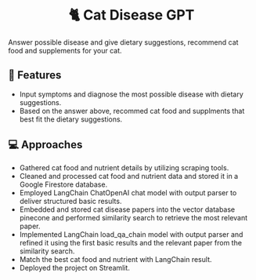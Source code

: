 <h1 align="center">
  🐈 Cat Disease GPT
</h1>

Answer possible disease and give dietary suggestions, recommend cat food and supplements for your cat.

## 🔧 Features

- Input symptoms and diagnose the most possible disease with dietary suggestions.
- Based on the answer above, recommed cat food and supplments that best fit the dietary suggestions.

## 💻 Approaches

- Gathered cat food and nutrient details by utilizing scraping tools.
- Cleaned and processed cat food and nutrient data and stored it in a Google Firestore database.
- Employed LangChain ChatOpenAI chat model with output parser to deliver structured basic results.
- Embedded and stored cat disease papers into the vector database pinecone and performed similarity search to retrieve the most relevant paper.
- Implemented LangChain load_qa_chain model with output parser and refined it using the first basic results and the relevant paper from the similarity search.
- Match the best cat food and nutrient with LangChain result.
- Deployed the project on Streamlit.
